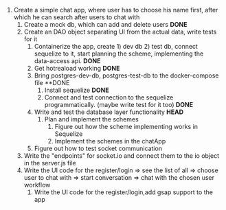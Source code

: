 1. Create a simple chat app, where user has to choose his name first, after which he can search after users to chat with
   1. Create a mock db, which can add and delete users **DONE**
   2. Create an DAO object separating UI from the actual data, write tests for it
      1. Containerize the app, create 1) dev db 2) test db, connect sequelize to it, start planning the scheme, implementing the data-access api. **DONE**
      1. Get hotreaload working **DONE**
      1. Bring postgres-dev-db, postgres-test-db to the docker-compose file \*\*DONE
         1. Install sequelize **DONE**
         2. Connect and test connection to the sequelize programmatically. (maybe write test for it too) **DONE**
      1. Write and test the database layer functionality **HEAD**
         1. Plan and implement the schemes
            1. Figure out how the scheme implementing works in Sequelize
            2. Implement the schemes in the chatApp
      1. Figure out how to test socket communication
   3. Write the "endpoints" for socket.io and connect them to the io object in the server.js file
   4. Write the UI code for the register/login => see the list of all => choose user to chat with => start conversation => chat with the chosen user workflow
      1. Write the UI code for the register/login,add gsap support to the app
